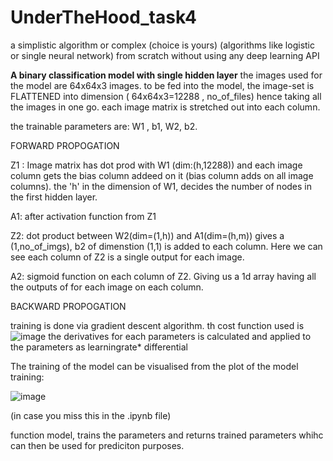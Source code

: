 # UnderTheHood_task4
a simplistic algorithm or complex (choice is yours) (algorithms like logistic or single neural network) from scratch without using any deep learning API

**A binary classification model with single hidden layer**
the images used for the model are 64x64x3 images. to be fed into the model, the image-set is  FLATTENED into dimension ( 64x64x3=12288 , no_of_files) hence taking all the images in one go. each image matrix is stretched out into each column.

the trainable parameters are: W1 , b1, W2, b2.



FORWARD PROPOGATION

  Z1 :  Image matrix has dot prod with W1 (dim:(h,12288)) and each image column gets the bias column addeed on it (bias column adds on all image columns).
        the 'h' in the dimension of W1, decides the number of nodes in the first hidden layer.
  
  A1: after activation function from Z1
  
  Z2:  dot product between W2(dim=(1,h)) and A1(dim=(h,m)) gives a (1,no_of_imgs), b2 of dimenstion (1,1) is added to each column. Here we can see each column of Z2 is        a single output for each image.
  
  A2: sigmoid function on each column of Z2. Giving us a 1d array having all the outputs of for each image on each column.



BACKWARD PROPOGATION

  training is done via gradient descent algorithm. th cost function used is  ![image](https://user-images.githubusercontent.com/101567399/184948812-f6b7a607-d687-484c-9694-69ac1610f396.png)
  the derivatives for each parameters is calculated and applied to the parameters as learningrate* differential
  
  The training of the model can be visualised from the plot of the model training:
  
  ![image](https://user-images.githubusercontent.com/101567399/184942164-fed12647-d2b8-4b36-b05c-5bc3cfa27e74.png)
  
  (in case you miss this in the .ipynb file)
  
  
  function model, trains the parameters and returns trained parameters whihc can then be used for prediciton purposes.
  

